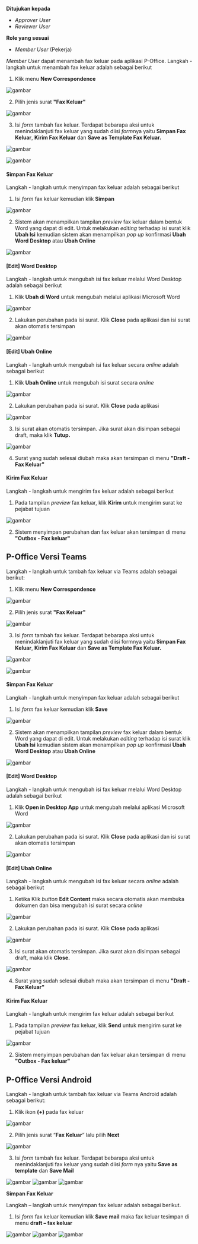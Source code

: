 **Ditujukan kepada**

- *Approver User*
- *Reviewer User*

**Role yang sesuai**

- *Member User* (Pekerja)

*Member User* dapat menambah fax keluar pada aplikasi P-Office. Langkah - langkah untuk menambah fax keluar adalah sebagai berikut

1. Klik menu **New Correspondence**

![gambar](SC_FaxKeluar/FK02.png)

2. Pilih jenis surat **"Fax Keluar"**

![gambar](SC_FaxKeluar/FK03.png)

3. Isi *form* tambah fax keluar. Terdapat bebarapa aksi untuk menindaklanjuti fax keluar yang sudah diisi *form*nya yaitu **Simpan Fax Keluar**, **Kirim Fax Keluar** dan **Save as Template Fax Keluar.**

![gambar](SC_FaxKeluar/FK04.png)

![gambar](SC_FaxKeluar/FK05.png)

#### **Simpan Fax Keluar**

Langkah - langkah untuk menyimpan fax keluar adalah sebagai berikut

1. Isi *form* fax keluar kemudian klik **Simpan**

![gambar](SC_FaxKeluar/FK06.png)

2. Sistem akan menampilkan tampilan *preview* fax keluar dalam bentuk Word yang dapat di edit. Untuk melakukan *editing* terhadap isi surat klik **Ubah Isi** kemudian sistem akan menampilkan *pop up* konfirmasi **Ubah Word Desktop** atau **Ubah Online**

![gambar](SC_FaxKeluar/CR01.png)

#### **[Edit] Word Desktop**

Langkah - langkah untuk mengubah isi fax keluar melalui Word Desktop adalah sebagai berikut

1. Klik **Ubah di Word** untuk mengubah melalui aplikasi Microsoft Word

![gambar](SC_FaxKeluar/CR02.png)

2. Lakukan perubahan pada isi surat. Klik **Close** pada aplikasi dan isi surat akan otomatis tersimpan

![gambar](SC_FaxKeluar/CR03.png)

#### **[Edit] Ubah Online**
  
Langkah - langkah untuk mengubah isi fax keluar secara *online* adalah sebagai berikut

1. Klik **Ubah Online** untuk mengubah isi surat secara *online*

![gambar](SC_FaxKeluar/CR04.png)

2. Lakukan perubahan pada isi surat. Klik **Close** pada aplikasi

![gambar](SC_FaxKeluar/CR05.png)

3. Isi surat akan otomatis tersimpan. Jika surat akan disimpan sebagai draft, maka klik **Tutup.** 

![gambar](SC_FaxKeluar/CR06.png)

4. Surat yang sudah selesai diubah maka akan tersimpan di menu **"Draft - Fax Keluar"**

#### **Kirim Fax Keluar**

Langkah - langkah untuk mengirim fax keluar adalah sebagai berikut

1. Pada tampilan *preview* fax keluar, klik **Kirim** untuk mengirim surat ke pejabat tujuan

![gambar](SC_FaxKeluar/CR07.png)

2. Sistem menyimpan perubahan dan fax keluar akan tersimpan di menu **"Outbox - Fax keluar"**


## **P-Office Versi Teams**

Langkah - langkah untuk tambah fax keluar via Teams adalah sebagai berikut:

1. Klik menu **New Correspondence**

![gambar](FaxKeluar/FK_Teams/FK02.png)

2. Pilih jenis surat **"Fax Keluar"**

![gambar](FaxKeluar/FK_Teams/FK03.png)

3. Isi *form* tambah fax keluar. Terdapat bebarapa aksi untuk menindaklanjuti fax keluar yang sudah diisi formnya yaitu **Simpan Fax Keluar**, **Kirim Fax Keluar** dan **Save as Template Fax Keluar.**

![gambar](FaxKeluar/FK_Teams/FK04.png)

![gambar](FaxKeluar/FK_Teams/FK05.png)

#### **Simpan Fax Keluar**

Langkah - langkah untuk menyimpan fax keluar adalah sebagai berikut

1. Isi *form* fax keluar kemudian klik **Save**

![gambar](FaxKeluar/FK_Teams/FK06.png)

2. Sistem akan menampilkan tampilan *preview* fax keluar dalam bentuk Word yang dapat di edit. Untuk melakukan *editing* terhadap isi surat klik **Ubah Isi** kemudian sistem akan menampilkan *pop up* konfirmasi **Ubah Word Desktop** atau **Ubah Online**

![gambar](FaxKeluar/FK_Teams/FK07.png)

#### **[Edit] Word Desktop**

Langkah - langkah untuk mengubah isi fax keluar melalui Word Desktop adalah sebagai berikut

1. Klik **Open in Desktop App** untuk mengubah melalui aplikasi Microsoft Word

![gambar](FaxKeluar/FK_Teams/FK08.png)

2. Lakukan perubahan pada isi surat. Klik **Close** pada aplikasi dan isi surat akan otomatis tersimpan

![gambar](FaxKeluar/FK_Teams/FK09.png)

#### **[Edit] Ubah Online**
  
Langkah - langkah untuk mengubah isi fax keluar secara *online* adalah sebagai berikut

1.	Ketika Klik *button* **Edit Content** maka secara otomatis akan membuka dokumen dan bisa mengubah isi surat secara *online*

![gambar](FaxKeluar/FK_Teams/FK10.png)

2. Lakukan perubahan pada isi surat. Klik **Close** pada aplikasi

![gambar](FaxKeluar/FK_Teams/FK11.png)

3. Isi surat akan otomatis tersimpan. Jika surat akan disimpan sebagai draft, maka klik **Close.** 

![gambar](FaxKeluar/FK_Teams/FK12.png)

4. Surat yang sudah selesai diubah maka akan tersimpan di menu **"Draft - Fax Keluar"**

#### **Kirim Fax Keluar**

Langkah - langkah untuk mengirim fax keluar adalah sebagai berikut

1. Pada tampilan *preview* fax keluar, klik **Send** untuk mengirim surat ke pejabat tujuan

![gambar](FaxKeluar/FK_Teams/FK13.png)

2. Sistem menyimpan perubahan dan fax keluar akan tersimpan di menu **"Outbox - Fax keluar"**


## **P-Office Versi Android**

Langkah - langkah untuk tambah fax keluar via Teams Android adalah sebagai berikut:

1. Klik ikon **(+)** pada fax keluar

![gambar](FaxKeluar/FK_Android/TambahFK/A01.jpg)

2. Pilih jenis surat “**Fax Keluar**” lalu pilih **Next**

![gambar](FaxKeluar/FK_Android/TambahFK/A02.jpg)

3. Isi _form_ tambah fax keluar. Terdapat bebarapa aksi untuk menindaklanjuti fax keluar yang sudah diisi _form_ nya yaitu **Save as template** dan **Save Mail**

![gambar](FaxKeluar/FK_Android/TambahFK/A03.jpg) ![gambar](FaxKeluar/FK_Android/TambahFK/A04.jpg) ![gambar](FaxKeluar/FK_Android/TambahFK/A05.jpg)


**Simpan Fax Keluar**

Langkah – langkah untuk menyimpan fax keluar adalah sebagai berikut.

1. Isi _form_ fax keluar kemudian klik **Save mail** maka fax keluar tesimpan di menu **draft – fax keluar**

![gambar](FaxKeluar/FK_Android/TambahFK/S01.jpg) ![gambar](FaxKeluar/FK_Android/TambahFK/S02.jpg) ![gambar](FaxKeluar/FK_Android/TambahFK/S03.jpg)